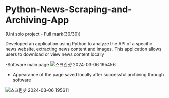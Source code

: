 # Python-News-Scraping-and-Archiving-App
(Uni solo project - Full mark(30/30))

Developed an application using Python to analyze the API of a specific news website, extracting news content and images. This application allows users to download or view news content locally


-Software main page
![스크린샷 2024-03-06 195456](https://github.com/Leo-Lee-666/Python-News-Scraping-and-Archiving-App/assets/67266816/46144562-fb9b-4e69-bd76-8c1856e70486)


- Appearance of the page saved locally after successful archiving through software

![스크린샷 2024-03-06 195611](https://github.com/Leo-Lee-666/Python-News-Scraping-and-Archiving-App/assets/67266816/3bf316e7-40c7-4d0d-98ed-9a438c2a165f)
